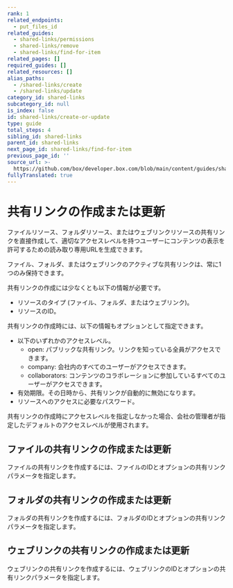 ```yaml
---
rank: 1
related_endpoints:
  - put_files_id
related_guides:
  - shared-links/permissions
  - shared-links/remove
  - shared-links/find-for-item
related_pages: []
required_guides: []
related_resources: []
alias_paths:
  - /shared-links/create
  - /shared-links/update
category_id: shared-links
subcategory_id: null
is_index: false
id: shared-links/create-or-update
type: guide
total_steps: 4
sibling_id: shared-links
parent_id: shared-links
next_page_id: shared-links/find-for-item
previous_page_id: ''
source_url: >-
  https://github.com/box/developer.box.com/blob/main/content/guides/shared-links/create-or-update.md
fullyTranslated: true
---
```

# 共有リンクの作成または更新

ファイルリソース、フォルダリソース、またはウェブリンクリソースの共有リンクを直接作成して、適切なアクセスレベルを持つユーザーにコンテンツの表示を許可するための読み取り専用URLを生成できます。

<Message type="notice">

ファイル、フォルダ、またはウェブリンクのアクティブな共有リンクは、常に1つのみ保持できます。

</Message>

共有リンクの作成には少なくとも以下の情報が必要です。

* リソースのタイプ (ファイル、フォルダ、またはウェブリンク)。
* リソースのID。

共有リンクの作成時には、以下の情報もオプションとして指定できます。

* 以下のいずれかのアクセスレベル。
  * open: パブリックな共有リンク。リンクを知っている全員がアクセスできます。
  * company: 会社内のすべてのユーザーがアクセスできます。
  * collaborators: コンテンツのコラボレーションに参加しているすべてのユーザーがアクセスできます。
* 有効期限。その日時から、共有リンクが自動的に無効になります。
* リソースへのアクセスに必要なパスワード。

<Message type="notice">

共有リンクの作成時にアクセスレベルを指定しなかった場合、会社の管理者が指定したデフォルトのアクセスレベルが使用されます。

</Message>

## ファイルの共有リンクの作成または更新

ファイルの共有リンクを作成するには、ファイルのIDとオプションの共有リンクパラメータを指定します。

<Samples id="put_files_id" variant="add_shared_link">

</Samples>

## フォルダの共有リンクの作成または更新

フォルダの共有リンクを作成するには、フォルダのIDとオプションの共有リンクパラメータを指定します。

<Samples id="put_folders_id" variant="add_shared_link">

</Samples>

## ウェブリンクの共有リンクの作成または更新

ウェブリンクの共有リンクを作成するには、ウェブリンクのIDとオプションの共有リンクパラメータを指定します。

<Samples id="put_web_links_id" variant="add_shared_link">

</Samples>
